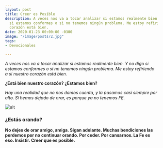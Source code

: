 ```yaml
---
layout: post
title: Creer es Posible
description: A veces nos va a tocar analizar si estamos realmente bien. Y no digo
  si estamos conformes o si no tenemos ningún problema. Me estoy refiriendo a si nuestro
  corazón está bien.
date: 2020-01-23 00:00:00 -0300
image: "/image/posts/2.jpg"
tags:
- Devocionales

---
```

<p><em>A veces nos va a tocar analizar si estamos realmente bien. Y no digo si estamos conformes o si no tenemos ningún problema. Me estoy refiriendo a si nuestro corazón está bien.</em></p>

<p><strong>¿Está bien nuestro corazón? ¿Estamos bien?</strong></p>

<p><em>Hay una realidad que no nos damos cuenta, y la pasamos casi siempre por alto. Si hemos dejado de orar, es porque ya no tenemos FE.</em></p>


![alt](https://images.unsplash.com/photo-1579975096649-e773152b04cb?ixlib=rb-1.2.1&ixid=eyJhcHBfaWQiOjEyMDd9&auto=format&fit=crop&w=1350&q=80)

### ¿Estás orando?

<p><strong>No dejes de orar amigo, amiga. Sigan adelante. Muchas bendiciones las perdemos por no continuar orando. Por ceder. Por cansarnos. La Fe es eso. Insistir. Creer que es posible.</strong></p>